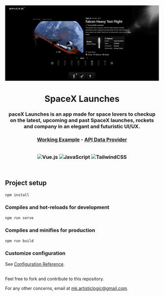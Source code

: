 <p align="center"><img src="public/img/social.png"></p>

<h1 align="center">SpaceX Launches</h1>

<h3 align="center">
paceX Launches is an app made for space lovers to checkup on the latest, upcoming and past SpaceX launches, rockets and company in an elegant and futuristic UI/UX.
</h3>

<h3 align="center">
<a href="https://spacex-launchesx.netlify.app" target="_blank">Working Example</a> - <a href="https://github.com/r-spacex/SpaceX-API/" target="_blank">API Data Provider</a>
<br>
<br>

![Vue.js](https://img.shields.io/badge/vuejs-%2335495e.svg?style=for-the-badge&logo=vuedotjs&logoColor=%234FC08D)
![JavaScript](https://img.shields.io/badge/javascript-%23323330.svg?style=for-the-badge&logo=javascript&logoColor=%23F7DF1E)
![TailwindCSS](https://img.shields.io/badge/tailwindcss-%2338B2AC.svg?style=for-the-badge&logo=tailwind-css&logoColor=white)
<br/>
</h3>
<br>

## Project setup
```
npm install
```

### Compiles and hot-reloads for development
```
npm run serve
```

### Compiles and minifies for production
```
npm run build
```

### Customize configuration
See [Configuration Reference](https://cli.vuejs.org/config/).

<br>
Feel free to fork and contribute to this repository.

For any other concerns, email at <a href="mailto:mk.artisticlogic@gmail.com" target="_blank">mk.artisticlogic@gmail.com</a>.